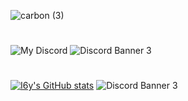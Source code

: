 ![carbon (3)](https://user-images.githubusercontent.com/97213130/196414435-06c9733e-3668-49c2-8b97-41a141973979.png)
#
![My Discord](https://discord-readme-badge.vercel.app/api?id=914882373110345728)
![Discord Banner 3](https://discordapp.com/api/guilds/913747614967689247/widget.png?style=banner4)
#
[![I6y's GitHub stats](https://github-readme-stats.vercel.app/api?username=Ixf1nity)](https://github.com/anuraghazra/github-readme-stats)
![Discord Banner 3](https://discordapp.com/api/guilds/913747614967689247/widget.png?style=banner4)

